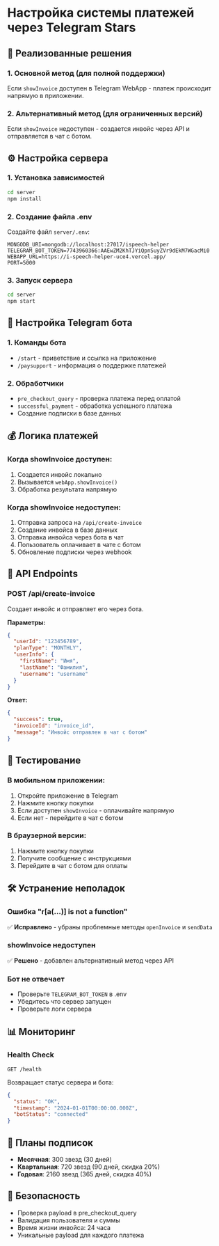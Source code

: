 # Настройка системы платежей через Telegram Stars

## 🚀 Реализованные решения

### 1. Основной метод (для полной поддержки)
Если `showInvoice` доступен в Telegram WebApp - платеж происходит напрямую в приложении.

### 2. Альтернативный метод (для ограниченных версий)
Если `showInvoice` недоступен - создается инвойс через API и отправляется в чат с ботом.

## ⚙️ Настройка сервера

### 1. Установка зависимостей
```bash
cd server
npm install
```

### 2. Создание файла .env
Создайте файл `server/.env`:
```env
MONGODB_URI=mongodb://localhost:27017/ispeech-helper
TELEGRAM_BOT_TOKEN=7743960366:AAEwZM2KhTJYiQpnSuyZVr9dEkM7WGacMi0
WEBAPP_URL=https://i-speech-helper-uce4.vercel.app/
PORT=5000
```

### 3. Запуск сервера
```bash
cd server
npm start
```

## 🤖 Настройка Telegram бота

### 1. Команды бота
- `/start` - приветствие и ссылка на приложение
- `/paysupport` - информация о поддержке платежей

### 2. Обработчики
- `pre_checkout_query` - проверка платежа перед оплатой
- `successful_payment` - обработка успешного платежа
- Создание подписки в базе данных

## 💰 Логика платежей

### Когда showInvoice доступен:
1. Создается инвойс локально
2. Вызывается `webApp.showInvoice()`
3. Обработка результата напрямую

### Когда showInvoice недоступен:
1. Отправка запроса на `/api/create-invoice`
2. Создание инвойса в базе данных
3. Отправка инвойса через бота в чат
4. Пользователь оплачивает в чате с ботом
5. Обновление подписки через webhook

## 🔧 API Endpoints

### POST /api/create-invoice
Создает инвойс и отправляет его через бота.

**Параметры:**
```json
{
  "userId": "123456789",
  "planType": "MONTHLY",
  "userInfo": {
    "firstName": "Имя",
    "lastName": "Фамилия", 
    "username": "username"
  }
}
```

**Ответ:**
```json
{
  "success": true,
  "invoiceId": "invoice_id",
  "message": "Инвойс отправлен в чат с ботом"
}
```

## 📱 Тестирование

### В мобильном приложении:
1. Откройте приложение в Telegram
2. Нажмите кнопку покупки
3. Если доступен `showInvoice` - оплачивайте напрямую
4. Если нет - перейдите в чат с ботом

### В браузерной версии:
1. Нажмите кнопку покупки
2. Получите сообщение с инструкциями
3. Перейдите в чат с ботом для оплаты

## 🛠 Устранение неполадок

### Ошибка "r[a(...)] is not a function"
✅ **Исправлено** - убраны проблемные методы `openInvoice` и `sendData`

### showInvoice недоступен
✅ **Решено** - добавлен альтернативный метод через API

### Бот не отвечает
- Проверьте `TELEGRAM_BOT_TOKEN` в .env
- Убедитесь что сервер запущен
- Проверьте логи сервера

## 📊 Мониторинг

### Health Check
```
GET /health
```

Возвращает статус сервера и бота:
```json
{
  "status": "OK",
  "timestamp": "2024-01-01T00:00:00.000Z",
  "botStatus": "connected"
}
```

## 🎯 Планы подписок

- **Месячная**: 300 звезд (30 дней)
- **Квартальная**: 720 звезд (90 дней, скидка 20%)
- **Годовая**: 2160 звезд (365 дней, скидка 40%)

## 🔐 Безопасность

- Проверка payload в pre_checkout_query
- Валидация пользователя и суммы
- Время жизни инвойса: 24 часа
- Уникальные payload для каждого платежа 